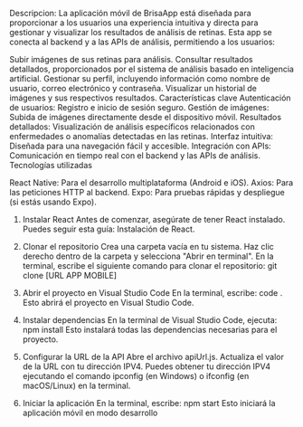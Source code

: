 Descripcion: 
La aplicación móvil de BrisaApp está diseñada para proporcionar a los usuarios una experiencia intuitiva y directa para gestionar y visualizar los resultados de análisis de retinas. Esta app se conecta al backend y a las APIs de análisis, permitiendo a los usuarios:

Subir imágenes de sus retinas para análisis.
Consultar resultados detallados, proporcionados por el sistema de análisis basado en inteligencia artificial.
Gestionar su perfil, incluyendo información como nombre de usuario, correo electrónico y contraseña.
Visualizar un historial de imágenes y sus respectivos resultados.
Características clave
Autenticación de usuarios: Registro e inicio de sesión seguro.
Gestión de imágenes: Subida de imágenes directamente desde el dispositivo móvil.
Resultados detallados: Visualización de análisis específicos relacionados con enfermedades o anomalías detectadas en las retinas.
Interfaz intuitiva: Diseñada para una navegación fácil y accesible.
Integración con APIs: Comunicación en tiempo real con el backend y las APIs de análisis.
Tecnologías utilizadas

React Native: Para el desarrollo multiplataforma (Android e iOS).
Axios: Para las peticiones HTTP al backend.
Expo: Para pruebas rápidas y despliegue (si estás usando Expo).

1. Instalar React
Antes de comenzar, asegúrate de tener React instalado. Puedes seguir esta guía:
Instalación de React.

2. Clonar el repositorio
Crea una carpeta vacía en tu sistema.
Haz clic derecho dentro de la carpeta y selecciona "Abrir en terminal".
En la terminal, escribe el siguiente comando para clonar el repositorio:
git clone [URL APP MOBILE]
3. Abrir el proyecto en Visual Studio Code
En la terminal, escribe:
code .
Esto abrirá el proyecto en Visual Studio Code.
4. Instalar dependencias
En la terminal de Visual Studio Code, ejecuta:
npm install
Esto instalará todas las dependencias necesarias para el proyecto.

5. Configurar la URL de la API
Abre el archivo apiUrl.js.
Actualiza el valor de la URL con tu dirección IPV4.
Puedes obtener tu dirección IPV4 ejecutando el comando ipconfig (en Windows) o ifconfig (en macOS/Linux) en la terminal.
6. Iniciar la aplicación
En la terminal, escribe:
npm start
Esto iniciará la aplicación móvil en modo desarrollo
